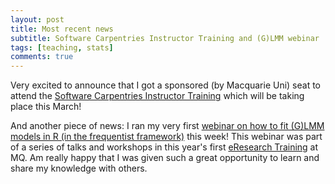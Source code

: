 ```yaml
---
layout: post
title: Most recent news
subtitle: Software Carpentries Instructor Training and (G)LMM webinar
tags: [teaching, stats]
comments: true
---
```


Very excited to announce that I got a sponsored (by Macquarie Uni) seat to attend the [Software Carpentries Instructor Training](https://carpentries.github.io/instructor-training/) which will be taking place this March!

And another piece of news: I ran my very first [webinar on how to fit (G)LMM models in R (in the frequentist framework)](https://github.com/mariakna/MQ-eResearchTraining-GLMMs) this week! This webinar was part of a series of talks and workshops in this year's first [eResearch Training](https://www.eventbrite.co.uk/e/2021-eresearch-training-kickoff-at-macquarie-university-tickets-136557911389) at MQ. Am really happy that I was given such a great opportunity to learn and share my knowledge with others.
